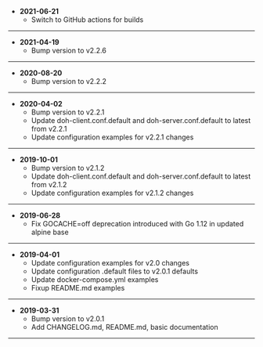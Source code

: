 * **2021-06-21**
    * Switch to GitHub actions for builds
---
* **2021-04-19**
    * Bump version to v2.2.6
---
* **2020-08-20**
    * Bump version to v2.2.2
---
* **2020-04-02**
    * Bump version to v2.2.1
    * Update doh-client.conf.default and doh-server.conf.default to latest from v2.2.1
    * Update configuration examples for v2.2.1 changes
---
* **2019-10-01**
    * Bump version to v2.1.2
    * Update doh-client.conf.default and doh-server.conf.default to latest from v2.1.2
    * Update configuration examples for v2.1.2 changes
---
* **2019-06-28**
    * Fix GOCACHE=off deprecation introduced with Go 1.12 in updated alpine base
---
* **2019-04-01**
    * Update configuration examples for v2.0 changes
    * Update configuration .default files to v2.0.1 defaults
    * Update docker-compose.yml examples
    * Fixup README.md examples
---
* **2019-03-31**
    * Bump version to v2.0.1
    * Add CHANGELOG.md, README.md, basic documentation
---

